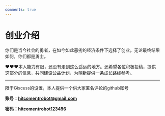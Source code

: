 ```yaml
---
comments: true
---
```


# **创业介绍**

你们是当今社会的勇者，在如今如此恶劣的经济条件下选择了创业。无论最终结果如何，你们都是勇士。

❤️❤️❤️本人能力有限，还没有走到这么遥远的地方。还希望各位积极投稿，提供这部分的信息，共同建设公益计划，为萌新提供一条成长路线参考。

***

限于Giscuss的设置，本人提供一个供大家匿名评论的github账号

**账号：hitcomentrobot@gmail.com**

**密码：hitcomentrobot123456**